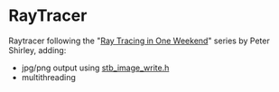 # RayTracer
Raytracer following the "[Ray Tracing in One Weekend](https://raytracing.github.io)" series by Peter Shirley, adding:
- jpg/png output using [stb_image_write.h](https://github.com/nothings/stb)
- multithreading
